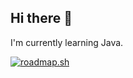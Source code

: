 ## Hi there 👋

I'm currently learning Java.

[![roadmap.sh](https://roadmap.sh/card/wide/66ed3c09e80161c4cba8bf1d?variant=dark&roadmaps=java)](https://roadmap.sh)

<!--
**sundevi/sundevi** is a ✨ _special_ ✨ repository because its `README.md` (this file) appears on your GitHub profile.

Here are some ideas to get you started:

- 🔭 I’m currently working on ...
- 🌱 I’m currently learning ...
- 👯 I’m looking to collaborate on ...
- 🤔 I’m looking for help with ...
- 💬 Ask me about ...
- 📫 How to reach me: ...
- 😄 Pronouns: ...
- ⚡ Fun fact: ...
-->
